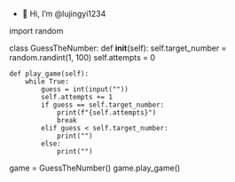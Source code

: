 - 👋 Hi, I’m @lujingyi1234
<!---
lujingyi1234/lujingyi1234 is a ✨ special ✨ repository because its `README.md` (this file) appears on your GitHub profile.
You can click the Preview link to take a look at your changes.
--->
import random

class GuessTheNumber:
    def __init__(self):
        self.target_number = random.randint(1, 100)
        self.attempts = 0

    def play_game(self):
        while True:
            guess = int(input(""))
            self.attempts += 1
            if guess == self.target_number:
                print(f"{self.attempts}")
                break
            elif guess < self.target_number:
                print("")
            else:
                print("")
game = GuessTheNumber()
game.play_game()

